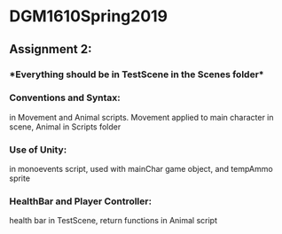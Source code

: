 <h1>DGM1610Spring2019</h1>
<h2>Assignment 2:</h2>

<h3>*Everything should be in TestScene in the Scenes folder*</h3>

<h3>Conventions and Syntax:</h3>in Movement and Animal scripts. Movement applied to main character in scene, Animal in Scripts folder
<h3>Use of Unity:</h3>in monoevents script, used with mainChar game object, and tempAmmo sprite
<h3>HealthBar and Player Controller:</h3>health bar in TestScene, return functions in Animal script


